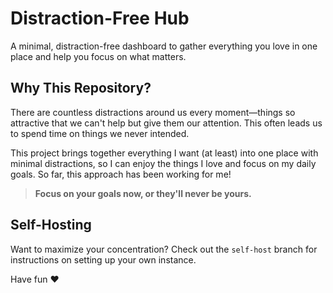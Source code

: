 # Distraction-Free Hub

A minimal, distraction-free dashboard to gather everything you love in one place and help you focus on what matters.

## Why This Repository?

There are countless distractions around us every moment—things so attractive that we can't help but give them our attention. This often leads us to spend time on things we never intended.

This project brings together everything I want (at least) into one place with minimal distractions, so I can enjoy the things I love and focus on my daily goals. So far, this approach has been working for me!

> **Focus on your goals now, or they'll never be yours.**

## Self-Hosting

Want to maximize your concentration? Check out the `self-host` branch for instructions on setting up your own instance.

Have fun ♥️
